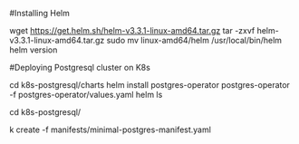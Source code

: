 #Installing Helm 

wget https://get.helm.sh/helm-v3.3.1-linux-amd64.tar.gz
tar -zxvf helm-v3.3.1-linux-amd64.tar.gz
sudo mv linux-amd64/helm /usr/local/bin/helm
helm version 


#Deploying Postgresql cluster on K8s

cd k8s-postgresql/charts
helm install postgres-operator postgres-operator -f postgres-operator/values.yaml
helm ls 

cd k8s-postgresql/

k create -f manifests/minimal-postgres-manifest.yaml
